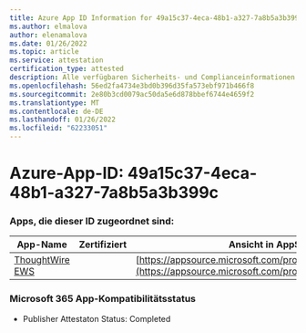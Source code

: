 ```yaml
---
title: Azure App ID Information for 49a15c37-4eca-48b1-a327-7a8b5a3b399c
ms.author: elmalova
author: elenamalova
ms.date: 01/26/2022
ms.topic: article
ms.service: attestation
certification_type: attested
description: Alle verfügbaren Sicherheits- und Complianceinformationen für 49a15c37-4eca-48b1-a327-7a8b5a3b399c.
ms.openlocfilehash: 56ed2fa4734e3bd0b396d35fa573ebf971b466f8
ms.sourcegitcommit: 2e80b3cd0079ac50da5e6d878bbef6744e4659f2
ms.translationtype: MT
ms.contentlocale: de-DE
ms.lasthandoff: 01/26/2022
ms.locfileid: "62233051"
---
```

# <a name="azure-app-id-49a15c37-4eca-48b1-a327-7a8b5a3b399c"></a>Azure-App-ID: 49a15c37-4eca-48b1-a327-7a8b5a3b399c


### <a name="apps-associated-with-this-id"></a>Apps, die dieser ID zugeordnet sind:
| **App-Name** | **Zertifiziert** | **Ansicht in AppSource** |
|--------------|---------------|-----------------------|
| [ThoughtWire EWS](https://docs.microsoft.com/microsoft-365-app-certification/forward/WA200003239) |  | [https://appsource.microsoft.com/product/office/WA200003239](https://appsource.microsoft.com/product/office/WA200003239) |

### <a name="microsoft-365-app-compliance-status"></a>Microsoft 365 App-Kompatibilitätsstatus
- Publisher Attestaton Status: Completed
